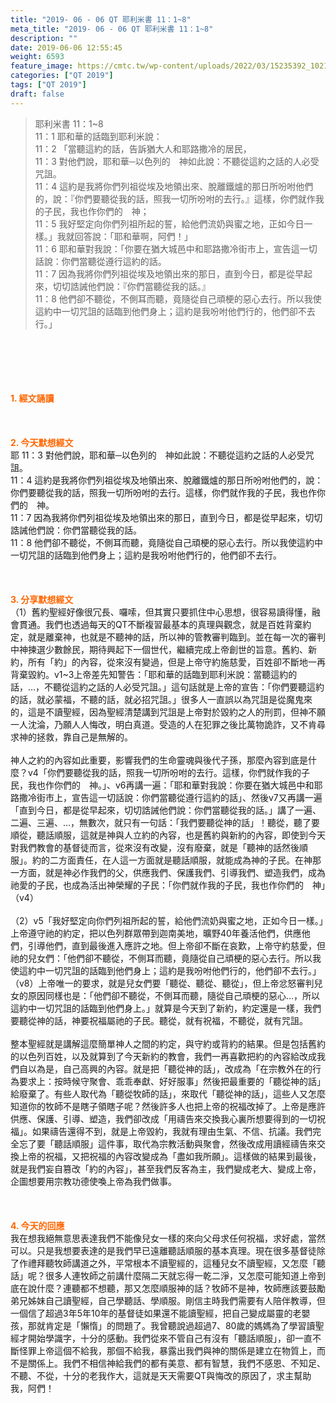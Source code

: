 ```yaml
---
title: "2019- 06 - 06 QT 耶利米書 11：1~8"
meta_title: "2019- 06 - 06 QT 耶利米書 11：1~8"
description: ""
date: 2019-06-06 12:55:45
weight: 6593
feature_image: https://cmtc.tw/wp-content/uploads/2022/03/15235392_10211799862337740_180693556567566654_o-1.webp
categories: ["QT 2019"]
tags: ["QT 2019"]
draft: false
---
```


<blockquote>耶利米書 11：1~8<br />
11：1 耶和華的話臨到耶利米說：<br />
11：2 「當聽這約的話，告訴猶大人和耶路撒冷的居民，<br />
11：3 對他們說，耶和華─以色列的　神如此說：不聽從這約之話的人必受咒詛。<br />
11：4 這約是我將你們列祖從埃及地領出來、脫離鐵爐的那日所吩咐他們的，說：『你們要聽從我的話，照我一切所吩咐的去行。』這樣，你們就作我的子民，我也作你們的　神；<br />
11：5 我好堅定向你們列祖所起的誓，給他們流奶與蜜之地，正如今日一樣。」我就回答說：「耶和華啊，阿們！」<br />
11：6 耶和華對我說：「你要在猶大城邑中和耶路撒冷街市上，宣告這一切話說：你們當聽從遵行這約的話。<br />
11：7 因為我將你們列祖從埃及地領出來的那日，直到今日，都是從早起來，切切誥誡他們說：『你們當聽從我的話。』<br />
11：8 他們卻不聽從，不側耳而聽，竟隨從自己頑梗的惡心去行。所以我使這約中一切咒詛的話臨到他們身上；這約是我吩咐他們行的，他們卻不去行。」</blockquote><br />
&nbsp;<br />
<br />
&nbsp;<br />
<br />
<span style="color: #ff6600;"><strong>1. </strong><strong>經文誦讀</strong></span><br />
<br />
<span style="color: #ff6600;"><strong> </strong></span><br />
<br />
<span style="color: #ff6600;"><strong>2. 今天默想</strong><strong>經文<br />
</strong></span>耶 11：3 對他們說，耶和華─以色列的　神如此說：不聽從這約之話的人必受咒詛。<br />
11：4 這約是我將你們列祖從埃及地領出來、脫離鐵爐的那日所吩咐他們的，說：你們要聽從我的話，照我一切所吩咐的去行。這樣，你們就作我的子民，我也作你們的　神。<br />
11：7 因為我將你們列祖從埃及地領出來的那日，直到今日，都是從早起來，切切誥誡他們說：你們當聽從我的話。<br />
11：8 他們卻不聽從，不側耳而聽，竟隨從自己頑梗的惡心去行。所以我使這約中一切咒詛的話臨到他們身上；這約是我吩咐他們行的，他們卻不去行。<br />
<br />
&nbsp;<br />
<br />
<span style="color: #ff6600;"><strong>3. 分享默想經文<br />
</strong></span>（1）舊約聖經好像很冗長、囉嗦，但其實只要抓住中心思想，很容易讀得懂，融會貫通。我們也透過每天的QT不斷複習最基本的真理與觀念，就是百姓背棄約定，就是離棄神，也就是不聽神的話，所以神的管教審判臨到。並在每一次的審判中神揀選少數餘民，期待興起下一個世代，繼續完成上帝創世的旨意。舊約、新約，所有「約」的內容，從來沒有變過，但是上帝守約施慈愛，百姓卻不斷地一再背棄毀約。v1~3上帝差先知警告：「耶和華的話臨到耶利米說：當聽這約的話，…，不聽從這約之話的人必受咒詛。」這句話就是上帝的宣告：「你們要聽這約的話，就必蒙福，不聽的話，就必招咒詛。」很多人一直誤以為咒詛是從魔鬼來的，這是不讀聖經，因為聖經清楚講到咒詛是上帝對於毀約之人的刑罰，但神不願一人沈淪，乃願人人悔改，明白真道。受造的人在犯罪之後比萬物詭詐，又不肯尋求神的拯救，靠自己是無解的。<br />
<br />
神人之約的內容如此重要，影響我們的生命靈魂與後代子孫，那麼內容到底是什麼？v4「你們要聽從我的話，照我一切所吩咐的去行。這樣，你們就作我的子民，我也作你們的　神。」、v6再講一遍：「耶和華對我說：你要在猶大城邑中和耶路撒冷街市上，宣告這一切話說：你們當聽從遵行這約的話」、然後v7又再講一遍「直到今日，都是從早起來，切切誥誡他們說：你們當聽從我的話。」講了一遍、二遍、三遍、…，無數次，就只有一句話：「我們要聽從神的話」！聽從，聽了要順從，聽話順服，這就是神與人立約的內容，也是舊約與新約的內容，即使到今天對我們教會的基督徒而言，從來沒有改變，沒有廢棄，就是「聽神的話然後順服」。約的二方面責任，在人這一方面就是聽話順服，就能成為神的子民。在神那一方面，就是神必作我們的父，供應我們、保護我們、引導我們、塑造我們，成為祂愛的子民，也成為活出神榮耀的子民：「你們就作我的子民，我也作你們的　神」（v4）<br />
<br />
（2）v5「我好堅定向你們列祖所起的誓，給他們流奶與蜜之地，正如今日一樣。」上帝遵守祂的約定，把以色列群眾帶到迦南美地，曠野40年養活他們，供應他們，引導他們，直到最後進入應許之地。但上帝卻不斷在哀歎，上帝守約慈愛，但祂的兒女們：「他們卻不聽從，不側耳而聽，竟隨從自己頑梗的惡心去行。所以我使這約中一切咒詛的話臨到他們身上；這約是我吩咐他們行的，他們卻不去行。」（v8）上帝唯一的要求，就是兒女們要「聽從、聽從、聽從」，但上帝忿怒審判兒女的原因同樣也是：「他們卻不聽從，不側耳而聽，隨從自己頑梗的惡心…，所以這約中一切咒詛的話臨到他們身上。」就算是今天到了新約，約定還是一樣，我們要聽從神的話，神要祝福屬祂的子民。聽從，就有祝福，不聽從，就有咒詛。<br />
<br />
整本聖經就是講解這麼簡單神人之間的約定，與守約或背約的結果。但是包括舊約的以色列百姓，以及就算到了今天新約的教會，我們一再喜歡把約的內容給改成我們自以為是，自己高興的內容。就是把「聽從神的話」，改成為「在宗教外在的行為要求上：按時候守聚會、乖乖奉獻、好好服事」然後把最重要的「聽從神的話」給廢棄了。有些人取代為「聽從牧師的話」，來取代「聽從神的話」，這些人又怎麼知道你的牧師不是瞎子領瞎子呢？然後許多人也把上帝的祝福改掉了。上帝是應許供應、保護、引導、塑造，我們卻改成「用禱告來交換我心裏所想要得到的一切祝福」。如果禱告還得不到，就是上帝毀約，我就有理由生氣、不信、抗議。我們完全忘了要「聽話順服」這件事，取代為宗教活動與聚會，然後改成用讀經禱告來交換上帝的祝福，又把祝福的內容改變成為「盡如我所願」。這樣做的結果到最後，就是我們妄自篡改「約的內容」，甚至我們反客為主，我們變成老大、變成上帝，企圖想要用宗教功德使喚上帝為我們做事。<br />
<br />
&nbsp;<br />
<br />
<span style="color: #ff6600;"><strong>4. 今天的回應<br />
</strong></span>我在想我絕無意思表達我們不能像兒女一樣的來向父母求任何祝福，求好處，當然可以。只是我想要表達的是我們早已遠離聽話順服的基本真理。現在很多基督徒除了作禮拜聽牧師講道之外，平常根本不讀聖經的，這種兒女不讀聖經，又怎麼「聽話」呢？很多人連牧師之前講什麼隔二天就忘得一乾二淨，又怎麼可能知道上帝到底在說什麼？連聽都不想聽，那又怎麼順服神的話？牧師不是神，牧師應該要鼓勵弟兄姊妹自己讀聖經，自己學聽話、學順服。剛信主時我們需要有人陪伴教導，但一個信了超過3年5年10年的基督徒如果還不能讀聖經，把自己變成屬靈的老嬰孩，那就肯定是「懶惰」的問題了。我曾聽說過超過7、80歲的媽媽為了學習讀聖經才開始學識字，十分的感動。我們從來不管自己有沒有「聽話順服」，卻一直不斷怪罪上帝這個不給我，那個不給我，暴露出我們與神的關係是建立在物質上，而不是關係上。我們不相信神給我們的都有美意、都有智慧，我們不感恩、不知足、不聽、不從，十分的老我作大，這就是天天需要QT與悔改的原因了，求主幫助我，阿們！<br />
<br />
&nbsp;
        